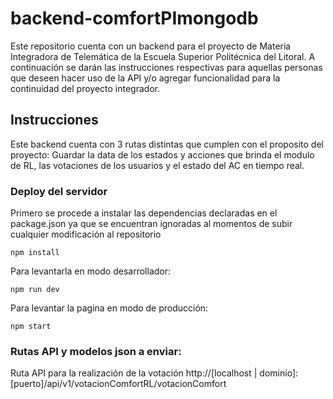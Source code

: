 # backend-comfortPImongodb
Este repositorio cuenta con un backend para el proyecto de Materia Integradora de Telemática de la Escuela Superior Politécnica del Litoral.
A continuación se darán las instrucciones respectivas para aquellas personas que deseen hacer uso de la API y/o agregar funcionalidad para la continuidad del proyecto integrador.

## Instrucciones
Este backend cuenta con 3 rutas distintas que cumplen con el proposito del proyecto: Guardar la data de los estados y acciones que brinda el modulo de RL, las votaciones de los usuarios y el estado del AC en tiempo real.

### Deploy del servidor

Primero se procede a instalar las dependencias declaradas en el package.json ya que se encuentran ignoradas al momentos de subir cualquier modificación al repositorio

```
npm install
```

Para levantarla en modo desarrollador:

```
npm run dev
```

Para levantar la pagina en modo de producción:

```
npm start
```
### Rutas API y modelos json a enviar:

Ruta API para la realización de la votación
http://[localhost | dominio]:[puerto]/api/v1/votacionComfortRL/votacionComfort

